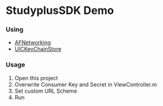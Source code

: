 StudyplusSDK Demo
=======

### Using

 * [AFNetworking](https://github.com/AFNetworking/AFNetworking) 
 * [UICKeyChainStore](https://github.com/kishikawakatsumi/UICKeyChainStore)

### Usage

1. Open this project
2. Overwrite Consumer Key and Secret in ViewController.m
3. Set custom URL Scheme
4. Run
